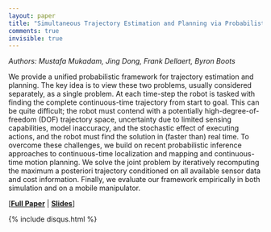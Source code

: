 ```yaml
---
layout: paper
title: "Simultaneous Trajectory Estimation and Planning via Probabilistic Inference"
comments: true
invisible: true
---
```


<p class="text-left"><i>Authors: Mustafa Mukadam, Jing Dong, Frank Dellaert, Byron Boots</i></p>

We provide a unified probabilistic framework for trajectory estimation and planning. The key idea is to view these two problems, usually considered separately, as a single problem. At each time-step the robot is tasked with finding the complete continuous-time trajectory from start to goal. This can be quite difficult; the robot must contend with a potentially high-degree-of-freedom (DOF) trajectory space, uncertainty due to limited sensing capabilities, model inaccuracy, and the stochastic effect of executing actions, and the robot must find the solution in (faster than) real time. To overcome these challenges, we build on recent probabilistic inference approaches to continuous-time localization and mapping and continuous-time motion planning. We solve the joint problem by iteratively recomputing the maximum a posteriori trajectory conditioned on all available sensor data and cost information. Finally, we evaluate our framework empirically in both simulation and on a mobile manipulator.

[<b><a href="/static/papers/65.pdf">Full Paper</a></b> | <b><a href="/static/slides/65.mp4">Slides</a></b>]

{% include disqus.html %}